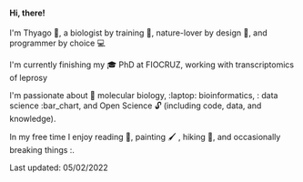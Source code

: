 #### Hi, there!

I'm Thyago :rainbow:, a biologist by training :microscope:, nature-lover by design :leaves:, and  programmer by choice :computer: 

I'm currently finishing my :mortar_board: PhD at FIOCRUZ, working with transcriptomics of leprosy

I'm passionate about :dna: molecular biology, :laptop: bioinformatics, : data science :bar_chart, and Open Science :unlock: (including code, data, and knowledge). 

In my free time I enjoy reading :book:, painting :paintbrush: , hiking :sunrise_over_mountains:, and occasionally breaking things :.

Last updated:  05/02/2022
